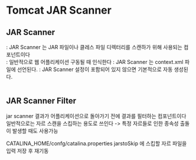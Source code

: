 # Tomcat JAR Scanner

## JAR Scanner
: JAR Scanner 는  JAR 파일이나 클레스 파일 디렉터리를 스캔하가 위해 사용되는 컴포넌트이다   
: 일반적으로 웹 어플리케이션 구동될 때 인식한다
: JAR Scanner 는 context.xml 파일에 선언된다.
: JAR Scanner 설정이 포함되어 있지 않으면 기본적으로 자동 생성된다.

```

```

## JAR Scanner Filter

jar scanner 결과가 어플리케이션으로 돌아가기 전에 결과를 필터하는 컴포넌트이다   
일반적으로는 자르 스캔을 스킵하는 용도로 쓰인다
-> 특정 자르들로 인한 종속성 출돌이 발생할 때도 사용가능

CATALINA_HOME/confg/catalina.properties 
jarstoSkip 에 스킵할 자르 파일을 입력
저장 후 재기동


